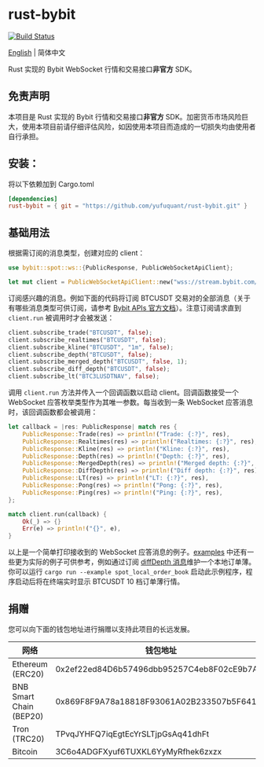 # rust-bybit

[![Build Status]](https://github.com/yufuquant/rust-bybit/actions/workflows/ci.yaml)

[build status]: https://github.com/yufuquant/rust-bybit/actions/workflows/ci.yaml/badge.svg?branch=main

[English](./README.md) | 简体中文

Rust 实现的 Bybit WebSocket 行情和交易接口**非官方** SDK。

## 免责声明

本项目是 Rust 实现的 Bybit 行情和交易接口**非官方** SDK。加密货币市场风险巨大，使用本项目前请仔细评估风险，如因使用本项目而造成的一切损失均由使用者自行承担。

## 安装：

将以下依赖加到 Cargo.toml

```toml
[dependencies]
rust-bybit = { git = "https://github.com/yufuquant/rust-bybit.git" }
```

## 基础用法

根据需订阅的消息类型，创建对应的 client：

```rust
use bybit::spot::ws::{PublicResponse, PublicWebSocketApiClient};

let mut client = PublicWebSocketApiClient::new("wss://stream.bybit.com/spot/quote/ws/v1");
```

订阅感兴趣的消息。例如下面的代码将订阅 BTCUSDT 交易对的全部消息（关于有哪些消息类型可供订阅，请参考 [Bybit APIs 官方文档](https://bybit-exchange.github.io/docs/zh-cn/spot/)）。注意订阅请求直到 `client.run` 被调用时才会被发送：

```rust
client.subscribe_trade("BTCUSDT", false);
client.subscribe_realtimes("BTCUSDT", false);
client.subscribe_kline("BTCUSDT", "1m", false);
client.subscribe_depth("BTCUSDT", false);
client.subscribe_merged_depth("BTCUSDT", false, 1);
client.subscribe_diff_depth("BTCUSDT", false);
client.subscribe_lt("BTC3LUSDTNAV", false);
```

调用 `client.run` 方法并传入一个回调函数以启动 client。回调函数接受一个 WebSocket 应答枚举类型作为其唯一参数。每当收到一条 WebSocket 应答消息时，该回调函数都会被调用：

```rust
let callback = |res: PublicResponse| match res {
    PublicResponse::Trade(res) => println!("Trade: {:?}", res),
    PublicResponse::Realtimes(res) => println!("Realtimes: {:?}", res),
    PublicResponse::Kline(res) => println!("Kline: {:?}", res),
    PublicResponse::Depth(res) => println!("Depth: {:?}", res),
    PublicResponse::MergedDepth(res) => println!("Merged depth: {:?}", res),
    PublicResponse::DiffDepth(res) => println!("Diff depth: {:?}", res),
    PublicResponse::LT(res) => println!("LT: {:?}", res),
    PublicResponse::Pong(res) => println!("Pong: {:?}", res),
    PublicResponse::Ping(res) => println!("Ping: {:?}", res),
};

match client.run(callback) {
    Ok(_) => {}
    Err(e) => println!("{}", e),
}
```

以上是一个简单打印接收到的 WebSocket 应答消息的例子。[examples](https://github.com/yufuquant/rust-bybit/tree/main/examples) 中还有一些更为实际的例子可供参考，例如通过订阅 [diffDepth 消息](https://bybit-exchange.github.io/docs/zh-cn/spot/#t-websocketmergeddepth)维护一个本地订单薄。你可以运行 `cargo run --example spot_local_order_book` 启动此示例程序，程序启动后将在终端实时显示 BTCUSDT 10 档订单薄行情。

## 捐赠

您可以向下面的钱包地址进行捐赠以支持此项目的长远发展。

| 网络                    | 钱包地址                                   |
| ----------------------- | ------------------------------------------ |
| Ethereum (ERC20)        | 0x2ef22ed84D6b57496dbb95257C4eb8F02cE9b7A6 |
| BNB Smart Chain (BEP20) | 0x869F8F9A78a18818F93061A02B233507b5F64151 |
| Tron (TRC20)            | TPvqJYHFQ7iqEgtEcYrSLTjpGsAq41dhFt         |
| Bitcoin                 | 3C6o4ADGFXyuf6TUXKL6YyMyRfhek6zxzx         |
